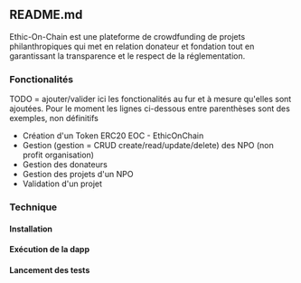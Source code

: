 ## README.md
Ethic-On-Chain est une plateforme de crowdfunding de projets philanthropiques qui met en relation donateur et fondation tout en garantissant la transparence et le respect de la réglementation.

### Fonctionalités
TODO = ajouter/valider ici les fonctionalités au fur et à mesure qu'elles sont ajoutées. Pour le moment les lignes ci-dessous entre parenthèses sont des exemples, non définitifs
* Création d'un Token ERC20 EOC - EthicOnChain
* Gestion (gestion = CRUD create/read/update/delete) des NPO (non profit organisation)
* Gestion des donateurs
* Gestion des projets d'un NPO
* Validation d'un projet

### Technique

#### Installation

#### Exécution de la dapp

#### Lancement des tests

